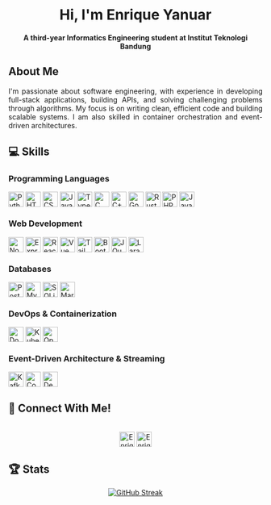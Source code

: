 <h1 align="center"><b>Hi, I'm Enrique Yanuar</b></h1>
<h4 align="center">A third-year Informatics Engineering student at Institut Teknologi Bandung</h4>

<h2> About Me </h2>
<p align="justify">
    I'm passionate about software engineering, with experience in developing full-stack applications, building APIs, and solving challenging problems through algorithms. My focus is on writing clean, efficient code and building scalable systems. I am also skilled in container orchestration and event-driven architectures.
</p>

<h2> 💻 Skills </h2> 
<h3> Programming Languages </h3>
<p>
    <img align="center" src="https://img.shields.io/badge/Python-3776AB?style=for-the-badge&logo=python&logoColor=white" alt="Python" height="30"/>
    <img align="center" src="https://img.shields.io/badge/HTML5-E34F26?style=for-the-badge&logo=html5&logoColor=white" alt="HTML" height="30"/>
    <img align="center" src="https://img.shields.io/badge/CSS3-1572B6?style=for-the-badge&logo=css3&logoColor=white" alt="CSS" height="30"/>
    <img align="center" src="https://img.shields.io/badge/JavaScript-323330?style=for-the-badge&logo=javascript&logoColor=F7DF1E" alt="Javascript" height="30"/>
    <img align="center" src="https://img.shields.io/badge/TypeScript-007ACC?style=for-the-badge&logo=typescript&logoColor=white" alt="Typescript" height="30"/>
    <img align="center" src="https://img.shields.io/badge/C-00599C?style=for-the-badge&logo=c&logoColor=white" alt="C" height="30"/>
    <img align="center" src="https://img.shields.io/badge/C%2B%2B-00599C?style=for-the-badge&logo=c%2B%2B&logoColor=white" alt="C++" height="30"/>
    <img align="center" src="https://img.shields.io/badge/Go-00ADD8?style=for-the-badge&logo=go&logoColor=white" alt="Go" height="30"/>
    <img align="center" src="https://img.shields.io/badge/Rust-000000?style=for-the-badge&logo=rust&logoColor=white" alt="Rust" height="30"/>
    <img align="center" src="https://img.shields.io/badge/PHP-777BB4?style=for-the-badge&logo=php&logoColor=white" alt="PHP" height="30"/>
    <img align="center" src="https://img.shields.io/badge/Java-ED8B00?style=for-the-badge&logo=java&logoColor=white" alt="Java" height="30"/>
</p>
<h3> Web Development </h3>
<p>
    <img align="center" src="https://img.shields.io/badge/Node.js-43853D?style=for-the-badge&logo=node.js&logoColor=white" alt="Node.js" height="30"/>
    <img align="center" src="https://img.shields.io/badge/Express.js-404D59?style=for-the-badge" alt="Express" height="30"/>
    <img align="center" src="https://img.shields.io/badge/React-20232A?style=for-the-badge&logo=react&logoColor=61DAFB" alt="React" height="30"/>
    <img align="center" src="https://img.shields.io/badge/Vue.js-35495E?style=for-the-badge&logo=vue.js&logoColor=4FC08D" alt="Vue" height="30"/>
    <img align="center" src="https://img.shields.io/badge/Tailwind_CSS-38B2AC?style=for-the-badge&logo=tailwind-css&logoColor=white" alt="Tailwind" height="30"/>
    <img align="center" src="https://img.shields.io/badge/Bootstrap-563D7C?style=for-the-badge&logo=bootstrap&logoColor=white" alt="Bootstrap" height="30"/>
    <img align="center" src="https://img.shields.io/badge/jQuery-0769AD?style=for-the-badge&logo=jquery&logoColor=white" alt="JQuery" height="30"/>
    <img align="center" src="https://img.shields.io/badge/Laravel-FF2D20?style=for-the-badge&logo=laravel&logoColor=white" alt="Laravel" height="30"/>
</p>
<h3> Databases </h3>
<p>
    <img align="center" src="https://img.shields.io/badge/PostgreSQL-316192?style=for-the-badge&logo=postgresql&logoColor=white" alt="PostgreSQL" height="30"/>
    <img align="center" src="https://img.shields.io/badge/MySQL-00000F?style=for-the-badge&logo=mysql&logoColor=white" alt="MySQL" height="30"/>
    <img align="center" src="https://img.shields.io/badge/SQLite-07405E?style=for-the-badge&logo=sqlite&logoColor=white" alt="SQLite" height="30"/>
    <img align="center" src="https://img.shields.io/badge/MariaDB-003545?style=for-the-badge&logo=mariadb&logoColor=white" alt="MariaDB" height="30"/>
</p>
<h3> DevOps & Containerization </h3>
<p>
    <img align="center" src="https://img.shields.io/badge/Docker-2496ED?style=for-the-badge&logo=docker&logoColor=white" alt="Docker" height="30"/>
    <img align="center" src="https://img.shields.io/badge/Kubernetes-326CE5?style=for-the-badge&logo=kubernetes&logoColor=white" alt="Kubernetes" height="30"/>
    <img align="center" src="https://img.shields.io/badge/OpenShift-EE0000?style=for-the-badge&logo=redhatopenshift&logoColor=white" alt="OpenShift" height="30"/>
</p>
<h3> Event-Driven Architecture & Streaming </h3>
<p>
    <img align="center" src="https://img.shields.io/badge/Apache%20Kafka-231F20?style=for-the-badge&logo=apachekafka&logoColor=white" alt="Kafka" height="30"/>
    <img align="center" src="https://img.shields.io/badge/Confluent-1E2A39?style=for-the-badge&logo=confluent&logoColor=white" alt="Confluent" height="30"/>
    <img align="center" src="https://img.shields.io/badge/Debezium-316192?style=for-the-badge&logo=debezium&logoColor=white" alt="Debezium" height="30"/>
</p>

<h2> 🤙 Connect With Me! </h2> 
<p align="center">
      <br/>
      <a href="https://www.linkedin.com/in/enrique-yanuar-00921b256/" target="blank"><img align="center"
         src="https://img.shields.io/badge/linkedin-%231DA1F2.svg?style=for-the-badge&logo=linkedin&logoColor=white"
         alt="Enrique Yanuar" height="30"/></a>
      <a href="mailto:enriqueyanuar.7@gmail.com" target="blank"><img align="center"
         src="https://img.shields.io/badge/gmail-EA4335.svg?style=for-the-badge&logo=gmail&logoColor=white"
         alt="Enrique Yanuar" height="30"/></a>
</p>

<h2> 🏆 Stats </h2> 

<p align="center">
  <a href="https://git.io/streak-stats">
    <img src="http://github-readme-streak-stats.herokuapp.com?user=mybajwk&theme=dark&background=000000" alt="GitHub Streak">
  </a>
</p>
